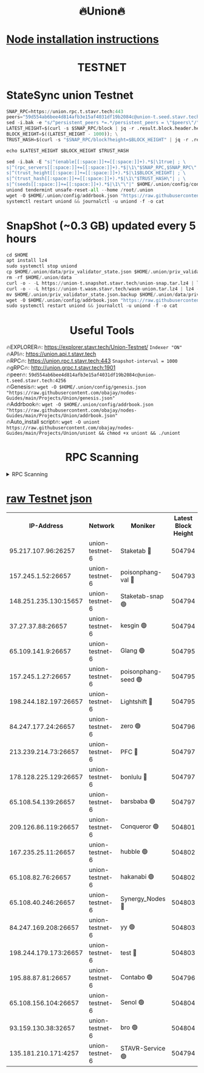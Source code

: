 <h1 align="center"> 🔥Union🔥</h1>

[Node installation instructions](https://github.com/obajay/nodes-Guides/tree/main/Projects/Union)
=

<h1 align="center"> TESTNET</h1>

# StateSync union Testnet
```python
SNAP_RPC=https://union.rpc.t.stavr.tech:443
peers="59d554ab6bee4d814afb3e15af4031df19b2084c@union-t.seed.stavr.tech:4256"
sed -i.bak -e "s/^persistent_peers *=.*/persistent_peers = \"$peers\"/" $HOME/.union/config/config.toml
LATEST_HEIGHT=$(curl -s $SNAP_RPC/block | jq -r .result.block.header.height); \
BLOCK_HEIGHT=$((LATEST_HEIGHT - 1000)); \
TRUST_HASH=$(curl -s "$SNAP_RPC/block?height=$BLOCK_HEIGHT" | jq -r .result.block_id.hash)

echo $LATEST_HEIGHT $BLOCK_HEIGHT $TRUST_HASH

sed -i.bak -E "s|^(enable[[:space:]]+=[[:space:]]+).*$|\1true| ; \
s|^(rpc_servers[[:space:]]+=[[:space:]]+).*$|\1\"$SNAP_RPC,$SNAP_RPC\"| ; \
s|^(trust_height[[:space:]]+=[[:space:]]+).*$|\1$BLOCK_HEIGHT| ; \
s|^(trust_hash[[:space:]]+=[[:space:]]+).*$|\1\"$TRUST_HASH\"| ; \
s|^(seeds[[:space:]]+=[[:space:]]+).*$|\1\"\"|" $HOME/.union/config/config.toml
uniond tendermint unsafe-reset-all --home /root/.union
wget -O $HOME/.union/config/addrbook.json "https://raw.githubusercontent.com/obajay/nodes-Guides/main/Projects/Union/addrbook.json"
systemctl restart uniond && journalctl -u uniond -f -o cat
```
# SnapShot (~0.3 GB) updated every 5 hours
```python
cd $HOME
apt install lz4
sudo systemctl stop uniond
cp $HOME/.union/data/priv_validator_state.json $HOME/.union/priv_validator_state.json.backup
rm -rf $HOME/.union/data
curl -o - -L https://union-t.snapshot.stavr.tech/union-snap.tar.lz4 | lz4 -c -d - | tar -x -C $HOME/.union --strip-components 2
curl -o - -L https://union-t.wasm.stavr.tech/wasm-union.tar.lz4 | lz4 -c -d - | tar -x -C $HOME/.union --strip-components 2
mv $HOME/.union/priv_validator_state.json.backup $HOME/.union/data/priv_validator_state.json
wget -O $HOME/.union/config/addrbook.json "https://raw.githubusercontent.com/obajay/nodes-Guides/main/Projects/Union/addrbook.json"
sudo systemctl restart uniond && journalctl -u uniond -f -o cat
```
 <h1 align="center"> Useful Tools</h1>
 
🔥EXPLORER🔥: https://explorer.stavr.tech/Union-Testnet/        `Indexer "ON"` \
🔥API🔥:      https://union.api.t.stavr.tech \
🔥RPC🔥:      https://union.rpc.t.stavr.tech:443              `Snapshot-interval = 1000` \
🔥gRPC🔥:     http://union.grpc.t.stavr.tech:1901 \
🔥peer🔥:     `59d554ab6bee4d814afb3e15af4031df19b2084c@union-t.seed.stavr.tech:4256` \
🔥Genesis🔥:     `wget -O $HOME/.union/config/genesis.json "https://raw.githubusercontent.com/obajay/nodes-Guides/main/Projects/Union/genesis.json"` \
🔥Addrbook🔥: ```wget -O $HOME/.union/config/addrbook.json "https://raw.githubusercontent.com/obajay/nodes-Guides/main/Projects/Union/addrbook.json"``` \
🔥Auto_install script🔥:  `wget -O uniont https://raw.githubusercontent.com/obajay/nodes-Guides/main/Projects/Union/uniont && chmod +x uniont && ./uniont`

<h1 align="center"> RPC Scanning</h1>

<details>
<summary>RPC Scanning</summary>

<h2 align="center"> We scan nodes in real time every 4 hours. And we provide the final result of RPC endpoints.
We cannot influence the operation of these nodes in any way. </h2>


```python
If Voting Power is higher than 0 --> then the Node is a validator of the network and may be subject to attack and be a potential threat to the chain.
```
```python
We marked such validators with a red symbol
```

</details>

[raw Testnet json](https://rpc-check.uniont.stavr.tech/uniont/rpc-uniont-result.json)
=



<table><tr><th>IP-Address</th><th>Network</th><th>Moniker</th><th>Latest Block Height</th><th>Earliest Block Height</th><th>Catching Up</th><th>Tx Index</th><th>Voting Power</th><th>Scan Time</th></tr><tr><td>95.217.107.96:26257</td><td>union-testnet-6</td><td>Staketab 🔴</td><td>504794</td><td>1</td><td>False</td><td>on</td><td>1000002</td><td>2024-03-19T05:13:58.036084739UTC</td></tr><tr><td>157.245.1.52:26657</td><td>union-testnet-6</td><td>poisonphang-val 🔴</td><td>504793</td><td>1</td><td>False</td><td>on</td><td>1000000</td><td>2024-03-19T05:13:58.653339630UTC</td></tr><tr><td>148.251.235.130:15657</td><td>union-testnet-6</td><td>Staketab-snap 🟢</td><td>504794</td><td>1</td><td>False</td><td>on</td><td>0</td><td>2024-03-19T05:13:59.213093726UTC</td></tr><tr><td>37.27.37.88:26657</td><td>union-testnet-6</td><td>kesgin 🟢</td><td>504794</td><td>1</td><td>False</td><td>on</td><td>0</td><td>2024-03-19T05:13:59.529306543UTC</td></tr><tr><td>65.109.141.9:26657</td><td>union-testnet-6</td><td>Glang 🟢</td><td>504795</td><td>1</td><td>False</td><td>on</td><td>0</td><td>2024-03-19T05:14:03.972233749UTC</td></tr><tr><td>157.245.1.27:26657</td><td>union-testnet-6</td><td>poisonphang-seed 🟢</td><td>504795</td><td>1</td><td>False</td><td>on</td><td>0</td><td>2024-03-19T05:14:04.857508672UTC</td></tr><tr><td>198.244.182.197:26657</td><td>union-testnet-6</td><td>Lightshift 🔴</td><td>504795</td><td>1</td><td>False</td><td>on</td><td>1000000</td><td>2024-03-19T05:14:07.185404117UTC</td></tr><tr><td>84.247.177.24:26657</td><td>union-testnet-6</td><td>zero 🟢</td><td>504796</td><td>1</td><td>False</td><td>on</td><td>0</td><td>2024-03-19T05:14:11.723205555UTC</td></tr><tr><td>213.239.214.73:26657</td><td>union-testnet-6</td><td>PFC 🔴</td><td>504797</td><td>1</td><td>False</td><td>on</td><td>1000001</td><td>2024-03-19T05:14:16.012222042UTC</td></tr><tr><td>178.128.225.129:26657</td><td>union-testnet-6</td><td>bonlulu 🔴</td><td>504797</td><td>1</td><td>False</td><td>on</td><td>1000000</td><td>2024-03-19T05:14:16.656495609UTC</td></tr><tr><td>65.108.54.139:26657</td><td>union-testnet-6</td><td>barsbaba 🟢</td><td>504797</td><td>1</td><td>False</td><td>on</td><td>0</td><td>2024-03-19T05:14:16.989609007UTC</td></tr><tr><td>209.126.86.119:26657</td><td>union-testnet-6</td><td>Conqueror 🟢</td><td>504801</td><td>1</td><td>False</td><td>on</td><td>0</td><td>2024-03-19T05:14:42.482029799UTC</td></tr><tr><td>167.235.25.11:26657</td><td>union-testnet-6</td><td>hubble 🟢</td><td>504802</td><td>1</td><td>False</td><td>on</td><td>0</td><td>2024-03-19T05:14:48.829057070UTC</td></tr><tr><td>65.108.82.76:26657</td><td>union-testnet-6</td><td>hakanabi 🟢</td><td>504802</td><td>1</td><td>False</td><td>on</td><td>0</td><td>2024-03-19T05:14:49.160530558UTC</td></tr><tr><td>65.108.40.246:26657</td><td>union-testnet-6</td><td>Synergy_Nodes 🔴</td><td>504803</td><td>1</td><td>False</td><td>on</td><td>1000001</td><td>2024-03-19T05:14:55.590113595UTC</td></tr><tr><td>84.247.169.208:26657</td><td>union-testnet-6</td><td>yy 🟢</td><td>504803</td><td>1</td><td>False</td><td>on</td><td>0</td><td>2024-03-19T05:14:55.866051847UTC</td></tr><tr><td>198.244.179.173:26657</td><td>union-testnet-6</td><td>test 🔴</td><td>504803</td><td>1</td><td>False</td><td>on</td><td>1000001</td><td>2024-03-19T05:14:58.201603162UTC</td></tr><tr><td>195.88.87.81:26657</td><td>union-testnet-6</td><td>Contabo 🟢</td><td>504796</td><td>1</td><td>False</td><td>on</td><td>0</td><td>2024-03-19T05:14:58.772868051UTC</td></tr><tr><td>65.108.156.104:26657</td><td>union-testnet-6</td><td>Senol 🟢</td><td>504804</td><td>1</td><td>False</td><td>on</td><td>0</td><td>2024-03-19T05:14:59.120875183UTC</td></tr><tr><td>93.159.130.38:32657</td><td>union-testnet-6</td><td>bro 🟢</td><td>504804</td><td>1</td><td>False</td><td>on</td><td>0</td><td>2024-03-19T05:14:59.401590134UTC</td></tr><tr><td>135.181.210.171:4257</td><td>union-testnet-6</td><td>STAVR-Service 🟢</td><td>504794</td><td>502001</td><td>False</td><td>on</td><td>0</td><td>2024-03-19T05:13:58.983594337UTC</td></tr></table>
